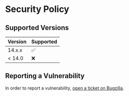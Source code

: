 # Security Policy

## Supported Versions

| Version | Supported          |
| ------- | ------------------ |
| 14.x.x  | :white_check_mark: |
| < 14.0  | :x:                |

## Reporting a Vulnerability

In order to report a vulnerability, [open a ticket on Bugzilla](https://bugzilla.mozilla.org/enter_bug.cgi?assigned_to=mathieu%40mozilla.com&bug_ignored=0&bug_severity=--&bug_status=NEW&cf_fx_iteration=---&cf_fx_points=---&cf_status_firefox94=---&cf_status_firefox95=---&cf_status_firefox96=---&cf_status_firefox_esr91=---&cf_tracking_firefox94=---&cf_tracking_firefox95=---&cf_tracking_firefox96=---&cf_tracking_firefox_esr91=---&cf_tracking_firefox_relnote=---&cf_tracking_firefox_sumo=---&component=Server%3A%20Remote%20Settings&contenttypemethod=list&contenttypeselection=text%2Fplain&defined_groups=1&filed_via=standard_form&flag_type-37=X&flag_type-607=X&flag_type-708=X&flag_type-721=X&flag_type-737=X&flag_type-748=X&flag_type-787=X&flag_type-800=X&flag_type-803=X&flag_type-846=X&flag_type-864=X&flag_type-936=X&flag_type-947=X&form_name=enter_bug&groups=cloud-services-security&maketemplate=Remember%20values%20as%20bookmarkable%20template&op_sys=Unspecified&priority=--&product=Cloud%20Services&rep_platform=Unspecified&target_milestone=---&version=unspecified).
